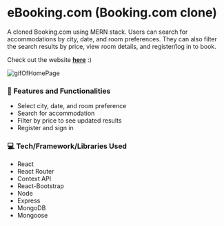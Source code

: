 # eBooking.com (Booking.com clone)
A cloned Booking.com using MERN stack. Users can search for accommodations by city, date, and room preferences. They can also filter the search results by price, view room details, and register/log in to book.

Check out the website [**here**](https://ebookingcom-js-jamie.koyeb.app/) :)

![gifOfHomePage](https://media.giphy.com/media/JfSbWu1FdfTjxQV1Dp/giphy.gif)



### :star2: Features and Functionalities
* Select city, date, and room preference
* Search for accommodation
* Filter by price to see updated results
* Register and sign in


### :computer: Tech/Framework/Libraries Used
* React 
* React Router
* Context API
* React-Bootstrap 
* Node
* Express
* MongoDB
* Mongoose


